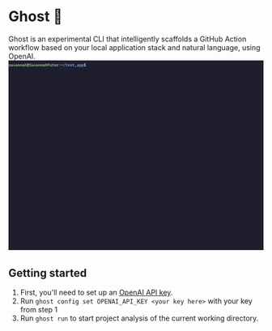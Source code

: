 # Ghost 👻
Ghost is an experimental CLI that intelligently scaffolds a GitHub Action workflow based on your local application stack and natural language, using OpenAI.
![A screenshot of the Ghost UX flow](ghost.gif)

## Getting started
1. First, you'll need to set up an [OpenAI API key](https://platform.openai.com/account/api-keys).
2. Run `ghost config set OPENAI_API_KEY <your key here>` with your key from step 1
3. Run `ghost run` to start project analysis of the current working directory.

